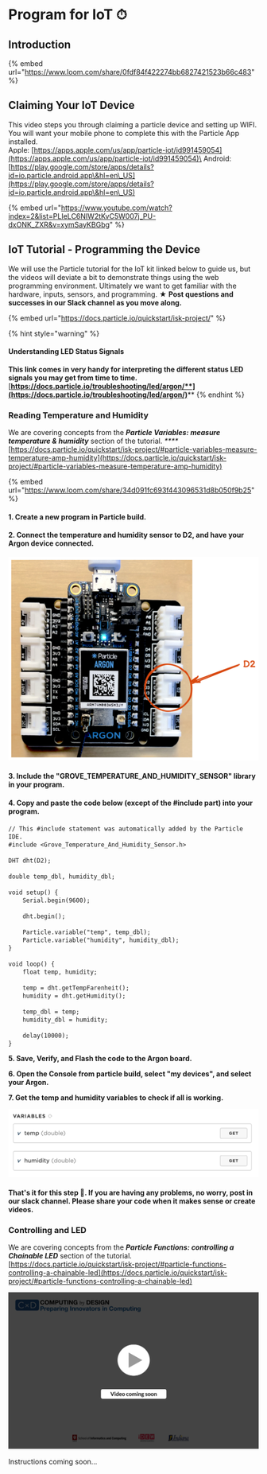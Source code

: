 # Program for IoT ⏱



## Introduction

{% embed url="https://www.loom.com/share/0fdf84f422274bb6827421523b66c483" %}

## Claiming Your IoT Device

This video steps you through claiming a particle device and setting up WIFI. You will want your mobile phone to complete this with the Particle App installed. \
Apple: [https://apps.apple.com/us/app/particle-iot/id991459054](https://apps.apple.com/us/app/particle-iot/id991459054)\
Android: [https://play.google.com/store/apps/details?id=io.particle.android.app\&hl=en\_US](https://play.google.com/store/apps/details?id=io.particle.android.app\&hl=en\_US)

{% embed url="https://www.youtube.com/watch?index=2&list=PLIeLC6NIW2tKvC5W007j_PU-dxONK_ZXR&v=xymSayKBGbg" %}

## IoT Tutorial - Programming the Device

We will use the Particle tutorial for the IoT kit linked below to guide us, but the videos will deviate a bit to demonstrate things using the web programming environment. Ultimately we want to get familiar with the hardware, inputs, sensors, and programming. ★ **Post questions and successes in our Slack channel as you move along.**

{% embed url="https://docs.particle.io/quickstart/isk-project/" %}

{% hint style="warning" %}
#### **Understanding LED Status Signals**

**This link comes in very handy for interpreting the different status LED signals you may get from time to time.** [**https://docs.particle.io/troubleshooting/led/argon/**](https://docs.particle.io/troubleshooting/led/argon/)****
{% endhint %}

### **Reading Temperature and Humidity**

We are covering concepts from the _**Particle Variables: measure temperature & humidity**_ section of the tutorial. _****_ [https://docs.particle.io/quickstart/isk-project/#particle-variables-measure-temperature-amp-humidity](https://docs.particle.io/quickstart/isk-project/#particle-variables-measure-temperature-amp-humidity)

{% embed url="https://www.loom.com/share/34d091fc693f443096531d8b050f9b25" %}

#### 1. Create a new program in Particle build.

#### 2. Connect the temperature and humidity sensor to D2, and have your Argon device connected.

![](<../../.gitbook/assets/image (6).png>)

#### 3. Include the "**GROVE\_TEMPERATURE\_AND\_HUMIDITY\_SENSOR" library in your program.**

#### 4. Copy and paste the code below (except of the #include part) into your program.

```arduino
// This #include statement was automatically added by the Particle IDE.
#include <Grove_Temperature_And_Humidity_Sensor.h>

DHT dht(D2);

double temp_dbl, humidity_dbl;

void setup() {
    Serial.begin(9600);

    dht.begin();
    
    Particle.variable("temp", temp_dbl);
    Particle.variable("humidity", humidity_dbl);
}

void loop() {
    float temp, humidity;

    temp = dht.getTempFarenheit();
    humidity = dht.getHumidity();

    temp_dbl = temp;
    humidity_dbl = humidity;

    delay(10000);
}
```

**5. Save, Verify, and Flash the code to the Argon board.**

**6. Open the Console from particle build, select "my devices", and select your Argon.**

**7. Get the temp and humidity variables to check if all is working.**

![](<../../.gitbook/assets/image (9).png>)

#### That's it for this step 🎉. If you are having any problems, no worry, post in our slack channel. Please share your code when it makes sense or create videos.

### Controlling and LED

We are covering concepts from the _**Particle Functions: controlling a Chainable LED**_ section of the tutorial. [https://docs.particle.io/quickstart/isk-project/#particle-functions-controlling-a-chainable-led](https://docs.particle.io/quickstart/isk-project/#particle-functions-controlling-a-chainable-led)

![](../../.gitbook/assets/vidComing.png)

Instructions coming soon...
